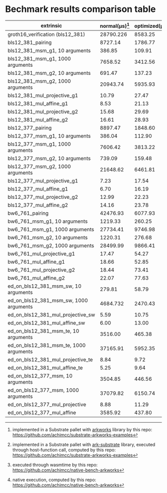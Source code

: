 # Bechmark results comparison table

| extrinsic                                   |  normal(µs)[^1]  |optimized(µs)[^2]|   wasm(µs)[^3]  |  native(µs)[^4] |
| ------------------------------------------- |  --------------- | --------------- | --------------- | --------------- |
| groth16_verification (bls12_381)            |    28790.226     |    8583.25      |     56980       |      4320       | 
| bls12_381_pairing                           |    8727.14       |    1786.77      |     19040       |      1470       |
| bls12_381_msm_g1, 10 arguments              |    386.85        |    109.91       |     737.74      |      73.56      |
| bls12_381_msm_g1, 1000 arguments            |    7658.52       |    3412.56      |     14880       |      1310       |
| bls12_381_msm_g2, 10 arguments              |    691.47        |    137.23       |     1090        |      119.14     |
| bls12_381_msm_g2, 1000 arguments            |    20943.74      |    5935.93      |     36540       |      2630       |
| bls12_381_mul_projective_g1                 |    10.79         |    27.47        |     29.70       |      0.53       |
| bls12_381_mul_affine_g1                     |    8.53          |    21.13        |     39.70       |      0.45       |
| bls12_381_mul_projective_g2                 |    15.68         |    29.69        |     37.74       |      1.43       |
| bls12_381_mul_affine_g2                     |    16.61         |    28.93        |     37.31       |      1.43       |
| bls12_377_pairing                           |    8897.47       |    1848.60      |     18660       |      1560       |
| bls12_377_msm_g1, 10 arguments              |    386.04        |    112.90       |     576.27      |      73.74      | 
| bls12_377_msm_g1, 1000 arguments            |    7606.42       |    3813.22      |     14520       |      1610       |
| bls12_377_msm_g2, 10 arguments              |    739.09        |    159.48       |     1350        |      170.07     |
| bls12_377_msm_g2, 1000 arguments            |    21648.62      |    6461.81      |     37880       |      3860       |
| bls12_377_mul_projective_g1                 |    7.23          |    17.54        |     31.59       |      0.52       |
| bls12_377_mul_affine_g1                     |    6.70          |    16.19        |     61.45       |      0.52       |
| bls12_377_mul_projective_g2                 |    12.99         |    22.23        |     38.19       |      1.69       |
| bls12_377_mul_affine_g2                     |    14.16         |    23.78        |     37.10       |      1.73       |
| bw6_761_pairing                             |    42476.93      |    6077.93      |     87300       |      6950       |
| bw6_761_msm_g1, 10 arguments                |    1219.33       |    260.25       |     1600        |      155.74     |
| bw6_761_msm_g1, 1000 arguments              |    27734.41      |    9746.98      |     51300       |      2950       | 
| bw6_761_msm_g2, 10 arguments                |    1220.31       |    276.68       |     1450        |      151.83     |
| bw6_761_msm_g2, 1000 arguments              |    28499.99      |    9866.41      |     46250       |      2940       |
| bw6_761_mul_projective_g1                   |    17.47         |    54.27        |     44.30       |      1.50       |
| bw6_761_mul_affine_g1                       |    18.66         |    52.85        |     44.28       |      1.52       |
| bw6_761_mul_projective_g2                   |    18.44         |    73.41        |     44.84       |      1.79       |
| bw6_761_mul_affine_g2                       |    22.07         |    77.63        |     44.84       |      1.51       |
| ed_on_bls12_381_msm_sw, 10 arguments        |    279.81        |    58.79        |     345.06      |      58.88      |
| ed_on_bls12_381_msm_sw, 1000 arguments      |    4684.732      |    2470.43      |     8320        |      1140       |
| ed_on_bls12_381_mul_projective_sw           |    5.59          |    10.75        |     24.89       |      0.30       |
| ed_on_bls12_381_mul_affine_sw               |    6.00          |    13.00        |     36.63       |      0.30       |
| ed_on_bls12_381_msm_te, 10 arguments        |    3516.00       |    465.38       |     6540        |      406.76     |
| ed_on_bls12_381_msm_te, 1000 arguments      |    37165.91      |    5952.35      |     72860       |      3070       |
| ed_on_bls12_381_mul_projective_te           |    8.84          |    9.72         |     27.47       |      0.74       |  
| ed_on_bls12_381_mul_affine_te               |    5.25          |    9.64         |     30.05       |      0.29       |
| ed_on_bls12_377_msm, 10 arguments           |    3504.85       |    446.56       |     6070        |      405.37     | 
| ed_on_bls12_377_msm, 1000 arguments         |    37079.82      |    6150.74      |     65890       |      2850       |
| ed_on_bls12_377_mul_projective              |    8.88          |    11.29        |     27.30       |      0.72       |
| ed_on_bls12_377_mul_affine                  |    3585.92       |    437.80       |     6040        |      280.58    d |

[^1]: implemented in a Substrate pallet with [arkworks](https://github.com/arkworks-rs/) library by this repo: https://github.com/achimcc/substrate-arkworks-examples
[^2]: implemented in a Substrate pallet with [ark-substrate](https://github.com/paritytech/ark-substrate) library, executed through host-function call, computed by this repo: https://github.com/achimcc/substrate-arkworks-examples
[^3]: executed through wasmtime by this repo: https://github.com/achimcc/native-bench-arkworks
[^4]: native execution, computed by this repo: https://github.com/achimcc/native-bench-arkworks